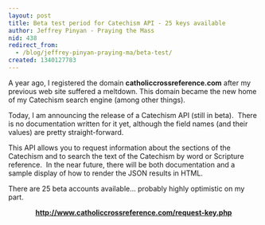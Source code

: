 ```yaml
---
layout: post
title: Beta test period for Catechism API - 25 keys available
author: Jeffrey Pinyan - Praying the Mass
nid: 438
redirect_from:
  - /blog/jeffrey-pinyan-praying-ma/beta-test/
created: 1340127783
---
```

A year ago, I registered the domain <strong>catholiccrossreference.com</strong> after my previous web site suffered a meltdown. This domain became the new home of my Catechism search engine (among other things).

Today, I am announcing the release of a Catechism API (still in beta).&nbsp; There is no documentation written for it yet, although the field names (and their values) are pretty straight-forward.

This API allows you to request information about the sections of the Catechism and to search the text of the Catechism by word or Scripture reference.&nbsp; In the near future, there will be both documentation and a sample display of how to render the JSON results in HTML.

There are 25 beta accounts available... probably highly optimistic on my part.

<p style="text-align: center;"><a title="Request API Key" href="http://www.catholiccrossreference.com/request-key.php"><strong>http://www.catholiccrossreference.com/request-key.php</strong></a></p>
